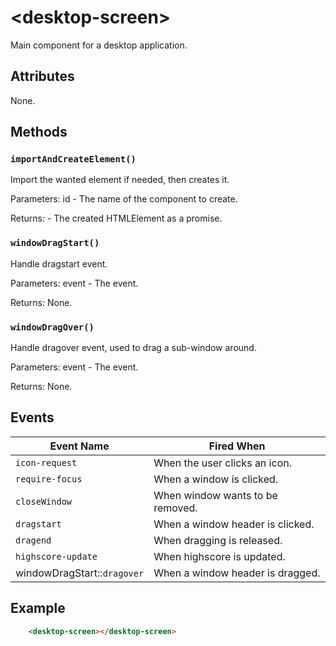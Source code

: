 # &lt;desktop-screen&gt;

Main component for a desktop application. 

## Attributes

None.

## Methods

### `importAndCreateElement()`

Import the wanted element if needed, then creates it.

Parameters: id - The name of the component to create.

Returns: - The created HTMLElement as a promise.

### `windowDragStart()`

Handle dragstart event.

Parameters: event - The event.

Returns: None.

### `windowDragOver()`

Handle dragover event, used to drag a sub-window around.

Parameters: event - The event.

Returns: None.


## Events

| Event Name | Fired When |
|------------|------------|
| `icon-request`| When the user clicks an icon.
| `require-focus`| When a window is clicked.
| `closeWindow`| When window wants to be removed.
| `dragstart`| When a window header is clicked.
| `dragend`| When dragging is released.
| `highscore-update`| When highscore is updated.
| windowDragStart::`dragover`| When a window header is dragged.


## Example


```html
    <desktop-screen></desktop-screen>
```